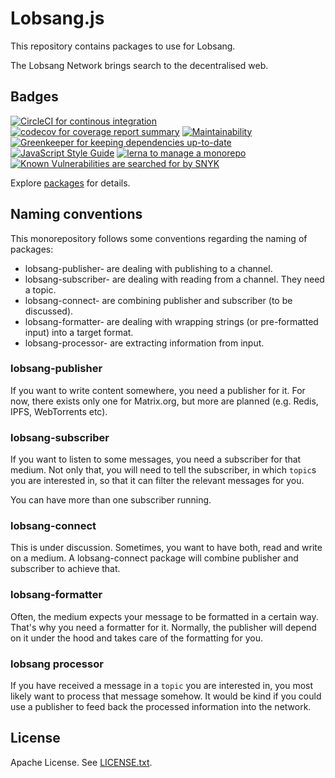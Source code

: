 # Lobsang.js

This repository contains packages to use for Lobsang.

The Lobsang Network brings search to the decentralised web.

## Badges

[![CircleCI for continous integration][circleci-badge]][circleci-report]
[![codecov for coverage report summary][codecov-badge]][codecov-report]
[![Maintainability][codeclimate-badge]][codeclimate-report]
[![Greenkeeper for keeping dependencies up-to-date][greenkeeper-badge]][greenkeeper-website]
[![JavaScript Style Guide][standard-badge]][standard-website]
[![lerna to manage a monorepo][lerna-badge]][lerna-website]
[![Known Vulnerabilities are searched for by SNYK][snyk-badge]][snyk-report]

Explore [packages][packages] for details.

## Naming conventions

This monorepository follows some conventions regarding the naming of packages:

- lobsang-publisher- are dealing with publishing to a channel.
- lobsang-subscriber- are dealing with reading from a channel. They need a topic.
- lobsang-connect- are combining publisher and subscriber (to be discussed).
- lobsang-formatter- are dealing with wrapping strings (or pre-formatted input) into a target format.
- lobsang-processor- are extracting information from input.

### lobsang-publisher

If you want to write content somewhere, you need a publisher for it.
For now, there exists only one for Matrix.org, but more are planned
(e.g. Redis, IPFS, WebTorrents etc).

### lobsang-subscriber

If you want to listen to some messages, you need a subscriber for that medium.
Not only that, you will need to tell the subscriber, in which `topic`s you are
interested in, so that it can filter the relevant messages for you.

You can have more than one subscriber running.

### lobsang-connect

This is under discussion. Sometimes, you want to have both, read and write on
a medium. A lobsang-connect package will combine publisher and subscriber to
achieve that.

### lobsang-formatter

Often, the medium expects your message to be formatted in a certain way.
That's why you need a formatter for it. Normally, the publisher will depend on
it under the hood and takes care of the formatting for you.

### lobsang processor

If you have received a message in a `topic` you are interested in, you most
likely want to process that message somehow. It would be kind if you could use
a publisher to feed back the processed information into the network.

## License

Apache License. See [LICENSE.txt][license].

[circleci-badge]: https://circleci.com/gh/lobsangnet/lobsang.js/tree/master.svg?style=shield
[circleci-report]: https://circleci.com/gh/lobsangnet/lobsang.js/tree/master
[codeclimate-badge]: https://api.codeclimate.com/v1/badges/1ed4c62e97210c3c1c0c/maintainability
[codeclimate-report]: https://codeclimate.com/github/lobsangnet/lobsang.js/maintainability
[codecov-badge]: https://codecov.io/gh/lobsangnet/lobsang.js/branch/master/graph/badge.svg
[codecov-report]: https://codecov.io/gh/lobsangnet/lobsang.js
[greenkeeper-badge]: https://badges.greenkeeper.io/lobsangnet/lobsang.js.svg
[greenkeeper-website]: https://greenkeeper.io/
[lerna-badge]: https://img.shields.io/badge/maintained%20with-lerna-cc00ff.svg
[lerna-website]: https://lernajs.io/
[license]: https://github.com/lobsangnet/lobsang.js/blob/master/LICENSE.txt
[npm-package-badge]: https://nodei.co/npm/@lobsangnet/lobsang-connect-matrix.png
[npm-package-website]: https://npmjs.org/package/@lobsangnet/lobsang-connect-matrix
[packages]: https://github.com/lobsangnet/lobsang.js/tree/master/packages/
[snyk-badge]: https://snyk.io/test/github/lobsangnet/lobsang.js/badge.svg
[snyk-report]: https://snyk.io/test/github/lobsangnet/lobsang.js
[standard-badge]: https://img.shields.io/badge/code_style-standard-brightgreen.svg
[standard-website]: https://standardjs.com/
